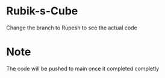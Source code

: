 # Rubik-s-Cube

Change the branch to Rupesh to see the actual code

# Note
The code will be pushed to main once it completed completly
